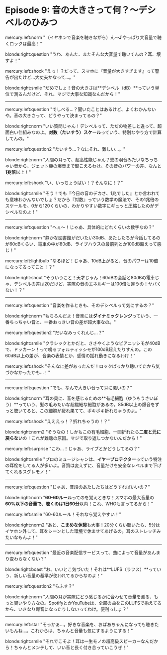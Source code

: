 # Episode 9: 音の大きさって何？〜デシベルのひみつ

mercury:left:norm "（イヤホンで音楽を聴きながら）ん〜♪やっぱり大音量で聴くロックは最高！"

blonde:right:question "うわ、あんた、またそんな大音量で聴いてんの？耳、壊すよ！"

mercury:left:shock "えっ！？だって、スマホに『音量が大きすぎます』って警告が出たけど…大丈夫かなって…。"

blonde:right:smile "だめでしょ！音の大きさは**デシベル（dB）**っていう単位で測るんだけど、それ、マジで大事な知識なんだから！"

---

mercury:left:question "でしべる…？聞いたことはあるけど、よくわかんないや。音の大きさって、どうやって決まってるの？"

blonde:right:norm "いい質問じゃん！デシベルって、ただの物差しと違って、超面白い仕組みなのよ。**対数（たいすう）スケール**っていう、特別なやり方で計算してんの。"

mercury:left:question2 "たいすう…？なにそれ、難しい…。"

blonde:right:norm "人間の耳って、超高性能じゃん？蚊の羽音みたいなちっちゃい音から、ジェット機の爆音まで聞こえるわけ。その音のパワーの差、なんと**1兆倍**以上！"

mercury:left:shock "い、いっちょうばい！？そんなに！？"

blonde:right:smile "そう！でも『今日の音のデカさ、1兆でした』とか言われても意味わかんないでしょ？だから『対数』っていう数学の魔法で、その1兆倍のスケールを、0から120くらいの、わかりやすい数字にギュッと圧縮したのがデシベルなのよ！"

---

mercury:left:question "へぇ〜！じゃあ、具体的にどれくらいの数字なの？"

blonde:right:norm "静かな図書館がだいたい30dB、あたしたちが今話してるのが60dBくらい、電車の中が80dB、ライブハウスの最前列とか100dB超えって感じ！"

mercury:left:lightbulb "なるほど！じゃあ、10dB上がると、音のパワーは10倍になってるってこと！？"

blonde:right:shout "そういうこと！天才じゃん！60dBの会話と80dBの電車じゃ、デシベルの差は20だけど、実際の音のエネルギーは100倍も違うの！ヤバくない！？"

---

mercury:left:question "音楽を作るときも、そのデシベルって気にするの？"

blonde:right:norm "もちろんだよ！音楽には**ダイナミックレンジ**っていう、一番ちっちゃい音と、一番おっきい音の差が超大事なの。"

mercury:left:question2 "だいなみっくれんじ…？"

blonde:right:smile "クラシックとかだと、ささやくようなピアニッシモが40dBで、ドッカーン！って鳴るフォルティッシモが100dB超えたりすんの。この60dB以上の差が、音楽の表情とか、感情の揺れ動きになるわけ！"

mercury:left:shock "そんなに差があったんだ！ロックばっかり聴いてたから気づかなかったかも…！"

---

mercury:left:question "でも、なんで大きい音って耳に悪いの？"

blonde:right:norm "耳の奥に、音を感じるための**有毛細胞（ゆうもうさいぼう）**っていう、髪の毛みたいな超繊細な細胞があるの。85dB以上の爆音をずっと聴いてると、この細胞が疲れ果てて、ポキポキ折れちゃうのよ。"

mercury:left:shock "えええっ！？折れちゃうの！？"

blonde:right:norm2 "そうなの！しかもこの有毛細胞、一回折れたら**二度と元に戻らない**の！これが難聴の原因。マジで取り返しつかないんだから！"

mercury:left:surprise "こわ…！じゃあ、ライブとかどうしてるの？"

blonde:right:smile "プロのミュージシャンは、**イヤープロテクター**っていう特注の耳栓をしてる人が多いよ。音質は変えずに、音量だけを安全なレベルまで下げてくれるスグレモノ！"

---

mercury:left:question "じゃあ、普段のあたしたちはどうすればいいの？"

blonde:right:norm "**60-60ルール**ってのを覚えときな！スマホの最大音量の**60%**以下の音量で、聴くのは1日**60分**以内！これ、WHOも言ってるから！"

mercury:left:smile "60-60ルール！それなら覚えやすい！"

blonde:right:norm2 "あと、**こまめな休憩**も大事！20分くらい聴いたら、5分はイヤホン外して、耳をシーンとした環境で休ませてあげるの。耳のストレッチみたいなもんよ！"

---

mercury:left:question "最近の音楽配信サービスって、曲によって音量があんまり変わらなくない？"

blonde:right:boast "お、いいとこ気づいた！それは**LUFS（ラフス）**っていう、新しい音量の基準が使われてるからなのよ！"

mercury:left:question2 "らふす？"

blonde:right:norm "人間の耳が実際にどう感じるかに合わせて音量を測る、もっと賢いやり方なの。SpotifyとかYouTubeは、全部の曲をこのLUFSで揃えてるから、いきなり爆音になったりしないってわけ。便利っしょ？"

---

mercury:left:star "そっかぁ…。好きな音楽を、おばあちゃんになっても聴きたいもんね…。これからは、ちゃんと音量も気にするようにする！"

blonde:right:smile "それでこそよ！耳は一生モノの超高級スピーカーなんだから！ちゃんとメンテして、いい音と長く付き合っていこうぜ！"
